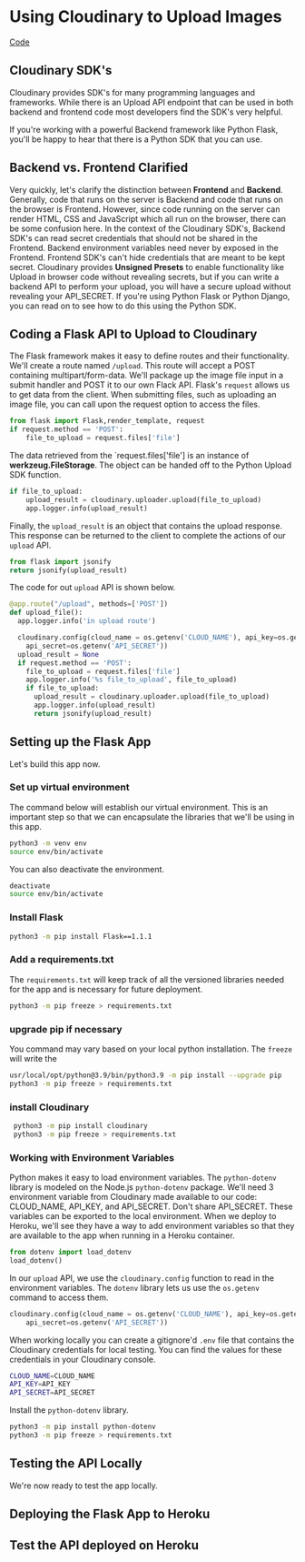 # Using Cloudinary to Upload Images

[Code]()

## Cloudinary SDK's

Cloudinary provides SDK's for many programming languages and frameworks.  While there is an Upload API endpoint that can be used in both backend and frontend code most developers find the SDK's very helpful.

If you're working with a powerful Backend framework like Python Flask, you'll be happy to hear that there is a Python SDK that you can use.

## Backend vs. Frontend Clarified

Very quickly, let's clarify the distinction between **Frontend** and **Backend**.  Generally, code that runs on the server is Backend and code that runs on the browser is Frontend.  However, since code running on the server can render  HTML, CSS and JavaScript which all run on the browser, there can be some confusion here.  In the context of the Cloudinary SDK's, Backend SDK's can read secret credentials that should not be shared in the Frontend.  Backend environment variables need never by exposed in the Frontend.  Frontend SDK's can't hide credentials that are meant to be kept secret.  Cloudinary provides **Unsigned Presets** to enable functionality like Upload in browser code without revealing secrets, but if you can write a backend API to perform your upload, you will have a secure upload without revealing your API_SECRET.  If you're using Python Flask or Python Django, you can read on to see how to do this using the Python SDK.

## Coding a Flask API to Upload to Cloudinary
The Flask framework makes it easy to define routes and their functionality.  We'll create a route named `/upload`.  This route will accept a POST containing multipart/form-data. We'll package up the image file input in a submit handler and POST it to our own Flack API.  Flask's `request` allows us to get data from the client.  When submitting files, such as uploading an image file, you can call upon the request option to access the files.  

```python
from flask import Flask,render_template, request
if request.method == 'POST':
    file_to_upload = request.files['file']
```

The data retrieved from the `request.files['file'] is an instance of **werkzeug.FileStorage**.  The object can be handed off to the Python Upload SDK function.

```python
if file_to_upload:
    upload_result = cloudinary.uploader.upload(file_to_upload)
    app.logger.info(upload_result)

```

Finally, the `upload_result` is an object that contains the upload response.  This response can be returned to the client to complete the actions of our `upload` API.

```python
from flask import jsonify
return jsonify(upload_result)
```

The code for out `upload` API is shown below.

```python
@app.route("/upload", methods=['POST'])
def upload_file():
  app.logger.info('in upload route')

  cloudinary.config(cloud_name = os.getenv('CLOUD_NAME'), api_key=os.getenv('API_KEY'), 
    api_secret=os.getenv('API_SECRET'))
  upload_result = None
  if request.method == 'POST':
    file_to_upload = request.files['file']
    app.logger.info('%s file_to_upload', file_to_upload)
    if file_to_upload:
      upload_result = cloudinary.uploader.upload(file_to_upload)
      app.logger.info(upload_result)
      return jsonify(upload_result)
```

## Setting up the Flask App

Let's build this app now. 

### Set up virtual environment

The command below will establish our virtual environment. This is an important step so that we can encapsulate the libraries that we'll be using in this app.

```bash
python3 -m venv env
source env/bin/activate
```

You can also deactivate the environment.

```bash
deactivate
source env/bin/activate
```

### Install Flask

```bash
python3 -m pip install Flask==1.1.1
```

### Add a requirements.txt

The `requirements.txt` will keep track of all the versioned libraries needed for the app and is necessary for future deployment.

```bash
python3 -m pip freeze > requirements.txt
```
### upgrade pip if necessary

You command may vary based on your local python installation. The `freeze` will write the 

```bash
usr/local/opt/python@3.9/bin/python3.9 -m pip install --upgrade pip
python3 -m pip freeze > requirements.txt
```
### install Cloudinary 

```bash
 python3 -m pip install cloudinary
 python3 -m pip freeze > requirements.txt
 ```

### Working with Environment Variables

Python makes it easy to load environment variables.  The `python-dotenv` library is modeled on the Node.js `python-dotenv` package.  We'll need 3 environment variable from Cloudinary made available to our code: CLOUD_NAME, API_KEY, and API_SECRET.  Don't share API_SECRET.  These variables can be exported to the local environment.  When we deploy to Heroku, we'll see they have a way to add environment variables so that they are available to the app when running in a Heroku container.

```python
from dotenv import load_dotenv
load_dotenv()
```
In our `upload` API, we use the `cloudinary.config` function to read in the environment variables.  The `dotenv` library lets us use the `os.getenv` command to access them.

```python
cloudinary.config(cloud_name = os.getenv('CLOUD_NAME'), api_key=os.getenv('API_KEY'), 
    api_secret=os.getenv('API_SECRET'))
```

When working locally you can create a gitignore'd `.env` file that contains the Cloudinary credentials for local testing.  You can find the values for these credentials in your Cloudinary console.

```bash
CLOUD_NAME=CLOUD_NAME
API_KEY=API_KEY
API_SECRET=API_SECRET
```

Install the `python-dotenv` library.

```bash
python3 -m pip install python-dotenv
python3 -m pip freeze > requirements.txt
```

## Testing the API Locally 

We're now ready to test the app locally.  


## Deploying the Flask App to Heroku


## Test the API deployed on Heroku



